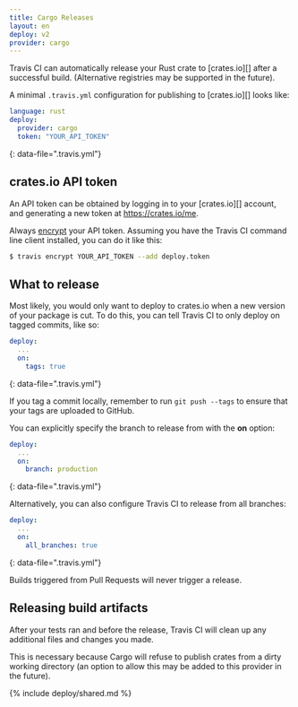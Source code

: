 ```yaml
---
title: Cargo Releases
layout: en
deploy: v2
provider: cargo
---
```


Travis CI can automatically release your Rust crate to [crates.io][]
after a successful build. (Alternative registries may be supported in the
future).

A minimal `.travis.yml` configuration for publishing to [crates.io][] looks like:

```yaml
language: rust
deploy:
  provider: cargo
  token: "YOUR_API_TOKEN"
```
{: data-file=".travis.yml"}

## crates.io API token

An API token can be obtained by logging in to your [crates.io][] account, and
generating a new token at <https://crates.io/me>.

Always [encrypt](/user/encryption-keys/#usage) your API token. Assuming you
have the Travis CI command line client installed, you can do it like this:

```bash
$ travis encrypt YOUR_API_TOKEN --add deploy.token
```

## What to release

Most likely, you would only want to deploy to crates.io when a new version of
your package is cut. To do this, you can tell Travis CI to only deploy on tagged
commits, like so:

```yaml
deploy:
  ...
  on:
    tags: true
```
{: data-file=".travis.yml"}

If you tag a commit locally, remember to run `git push --tags` to ensure that
your tags are uploaded to GitHub.

You can explicitly specify the branch to release from with the **on** option:

```yaml
deploy:
  ...
  on:
    branch: production
```
{: data-file=".travis.yml"}

Alternatively, you can also configure Travis CI to release from all branches:

```yaml
deploy:
  ...
  on:
    all_branches: true
```
{: data-file=".travis.yml"}

Builds triggered from Pull Requests will never trigger a release.

## Releasing build artifacts

After your tests ran and before the release, Travis CI will clean up any
additional files and changes you made.

This is necessary because Cargo will refuse to publish crates from a dirty
working directory (an option to allow this may be added to this provider in the
future).

{% include deploy/shared.md %}
